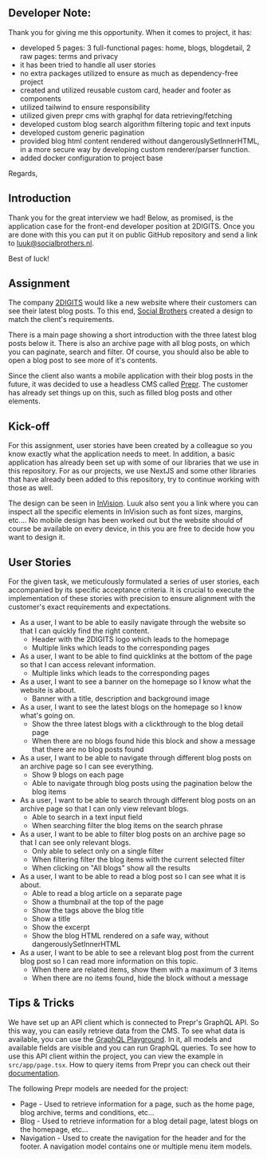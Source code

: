 ## Developer Note:

Thank you for giving me this opportunity. When it comes to project, it has:

- developed 5 pages: 3 full-functional pages: home, blogs, blogdetail, 2 raw pages: terms and privacy
- it has been tried to handle all user stories
- no extra packages utilized to ensure as much as dependency-free project
- created and utilized reusable custom card, header and footer as components
- utilized tailwind to ensure responsibility
- utilized given prepr cms with graphql for data retrieving/fetching
- developed custom blog search algorithm filtering topic and text inputs
- developed custom generic pagination
- provided blog html content rendered without dangerouslySetInnerHTML, in a more secure way by developing custom renderer/parser function.
- added docker configuration to project base

Regards,

## Introduction

Thank you for the great interview we had! Below, as promised, is the application case for the front-end developer position at 2DIGITS. Once you are done with this you can put it on public GitHub repository and send a link to [luuk@socialbrothers.nl](mailto:luuk@socialbrothers.nl).

Best of luck!

## Assignment

The company [2DIGITS](https://2digits.nl/) would like a new website where their customers can see their latest blog posts. To this end, [Social Brothers](https://socialbrothers.nl/) created a design to match the client's requirements.

There is a main page showing a short introduction with the three latest blog posts below it. There is also an archive page with all blog posts, on which you can paginate, search and filter. Of course, you should also be able to open a blog post to see more of it's contents.

Since the client also wants a mobile application with their blog posts in the future, it was decided to use a headless CMS called [Prepr](https://prepr.io/). The customer has already set things up on this, such as filled blog posts and other elements.

## Kick-off

For this assignment, user stories have been created by a colleague so you know exactly what the application needs to meet. In addition, a basic application has already been set up with some of our libraries that we use in this repository. For as our projects, we use NextJS and some other libraries that have already been added to this repository, try to continue working with those as well.

The design can be seen in [InVision](https://invis.io/XB13G46UCKWN#/475579155_Homepage). Luuk also sent you a link where you can inspect all the specific elements in InVision such as font sizes, margins, etc.... No mobile design has been worked out but the website should of course be available on every device, in this you are free to decide how you want to design it.

## User Stories

For the given task, we meticulously formulated a series of user stories, each accompanied by its specific acceptance criteria. It is crucial to execute the implementation of these stories with precision to ensure alignment with the customer's exact requirements and expectations.

- As a user, I want to be able to easily navigate through the website so that I can quickly find the right content.
  - Header with the 2DIGITS logo which leads to the homepage
  - Multiple links which leads to the corresponding pages
- As a user, I want to be able to find quicklinks at the bottom of the page so that I can access relevant information.
  - Multiple links which leads to the corresponding pages
- As a user, I want to see a banner on the homepage so I know what the website is about.
  - Banner with a title, description and background image
- As a user, I want to see the latest blogs on the homepage so I know what's going on.
  - Show the three latest blogs with a clickthrough to the blog detail page
  - When there are no blogs found hide this block and show a message that there are no blog posts found
- As a user, I want to be able to navigate through different blog posts on an archive page so I can see everything.
  - Show 9 blogs on each page
  - Able to navigate through blog posts using the pagination below the blog items
- As a user, I want to be able to search through different blog posts on an archive page so that I can only view relevant blogs.
  - Able to search in a text input field
  - When searching filter the blog items on the search phrase
- As a user, I want to be able to filter blog posts on an archive page so that I can see only relevant blogs.
  - Only able to select only on a single filter
  - When filtering filter the blog items with the current selected filter
  - When clicking on "All blogs" show all the results
- As a user, I want to be able to read a blog post so I can see what it is about.
  - Able to read a blog article on a separate page
  - Show a thumbnail at the top of the page
  - Show the tags above the blog title
  - Show a title
  - Show the excerpt
  - Show the blog HTML rendered on a safe way, without dangerouslySetInnerHTML
- As a user, I want to be able to see a relevant blog post from the current blog post so I can read more information on this topic.
  - When there are related items, show them with a maximum of 3 items
  - When there are no items found, hide the block without a message

## Tips & Tricks

We have set up an API client which is connected to Prepr's GraphQL API. So this way, you can easily retrieve data from the CMS. To see what data is available, you can use the [GraphQL Playground](https://studio.apollographql.com/sandbox/explorer?document=%7B%0A%09Page+%28id%3A+%22597d4a8e-baaa-4e5a-8712-7ebc55314e11%22%29+%7B+%0A%09%09_id%0A%09%09title%0A%09%09_slug%0A%09%09page_header+%7B+%0A%09%09%09_id%0A%09%09%09title%0A%09%09%09image+%7B+%0A%09%09%09%09_id%0A%09%09%09%09url%0A%09%09%09%7D%0A%09%09%09text%0A%09%09%7D%0A%09%09html%0A%09%7D%0A%7D&endpoint=https%3A%2F%2Fgraphql.prepr.io%2Fba43dc51e5f8f39ca2c5ce142bf9c405989bb1726c971b63ebe363edcbed0eca). In it, all models and available fields are visible and you can run GraphQL queries. To see how to use this API client within the project, you can view the example in `src/app/page.tsx`. How to query items from Prepr you can check out their [documentation](https://docs.prepr.io/reference/graphql/v1/overview).

The following Prepr models are needed for the project:

- Page - Used to retrieve information for a page, such as the home page, blog archive, terms and conditions, etc...
- Blog - Used to retrieve information for a blog detail page, latest blogs on the homepage, etc...
- Navigation - Used to create the navigation for the header and for the footer. A navigation model contains one or multiple menu item models.
